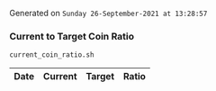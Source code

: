 Generated on `Sunday 26-September-2021 at 13:28:57`

### Current to Target Coin Ratio
`current_coin_ratio.sh`

Date|Current|Target|Ratio
---|---|---|---
